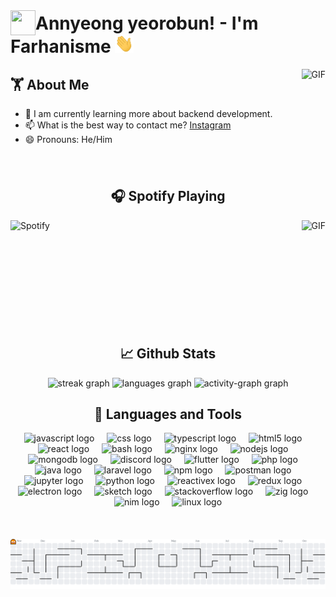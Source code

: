 # <img width="40px" height="40" src="https://media.giphy.com/media/ou60s0z0v7JzSWGn8C/giphy.gif" style="position: relative; top: 9px;" />Annyeong yeorobun! - I'm Farhanisme <img width="30px" height="30" src="https://github.com/SatYu26/SatYu26/raw/master/Assets/Hi.gif" />
<img align="right" alt="GIF" height="160px" src="https://octodex.github.com/images/daftpunktocat-guy.gif" />

## 🏋 About Me

- 🌱 I am currently learning more about backend development.
- 📫 What is the best way to contact me? [Instagram](https://www.instagram.com/frhanoid?igsh=MXZ2YTQwMG42NnBtZA==)
- 😄 Pronouns: He/Him

<div style="clear: both;"></div>
<div align="center"><h2>🎧 Spotify Playing</h2></div>

<img align="right" alt="GIF" height="170px" src="https://media.giphy.com/media/J5B1Y8QZnzXXbLQIBu/giphy.gif" />

![Spotify](https://novatorem-kyzbk7wxl-bardiesel.vercel.app/api/spotify)

<div style="clear: both;"></div>
<div align="center"><h2>📈 Github Stats</h2></div>

<div align="center">
  <img src="https://streak-stats.demolab.com?user=farhanisme&locale=en&mode=daily&theme=github_dark&hide_border=true&border_radius=0&order=3" height="150" alt="streak graph" />
  <img src="https://github-readme-stats.vercel.app/api/top-langs?username=farhanisme&locale=en&hide_title=true&layout=compact&card_width=320&langs_count=5&theme=github_dark&hide_border=true&order=2" height="150" alt="languages graph" />
  <img src="https://github-readme-activity-graph.vercel.app/graph?username=farhanisme&radius=16&theme=github-dark&area=true&order=5&hide_border=true&hide_title=true" height="270" alt="activity-graph graph" />
</div>

<!-- <div align="center">
  <img src="https://github-profile-summary-cards.vercel.app/api/cards/repos-per-language?username=farhanisme&theme=github_dark" alt="Repos per language" />
  <img src="https://github-profile-summary-cards.vercel.app/api/cards/most-commit-language?username=farhanisme&theme=github_dark" alt="Most commit language" />
</div> -->

<div align="center"><h2>🧰 Languages and Tools</h2></div>

<div align="center">
  <img src="https://cdn.jsdelivr.net/gh/devicons/devicon/icons/javascript/javascript-original.svg" height="40" alt="javascript logo" />
  <img width="12" />
  <img src="https://cdn.simpleicons.org/css/1572B6" height="40" alt="css logo" />
  <img width="12" />
  <img src="https://cdn.jsdelivr.net/gh/devicons/devicon/icons/typescript/typescript-original.svg" height="40" alt="typescript logo" />
  <img width="12" />
  <img src="https://cdn.simpleicons.org/html5/E34F26" height="40" alt="html5 logo" />
  <img width="12" />
  <img src="https://cdn.jsdelivr.net/gh/devicons/devicon/icons/react/react-original.svg" height="40" alt="react logo" />
  <img width="12" />
  <img src="https://cdn.simpleicons.org/gnubash/4EAA25" height="40" alt="bash logo" />
  <img width="12" />
  <img src="https://cdn.simpleicons.org/nginx/009639" height="40" alt="nginx logo" />
  <img width="12" />
  <img src="https://cdn.simpleicons.org/nodedotjs/339933" height="40" alt="nodejs logo" />
  <img width="12" />
  <img src="https://cdn.simpleicons.org/mongodb/47A248" height="40" alt="mongodb logo" />
  <img width="12" />
  <img src="https://cdn.simpleicons.org/discord/5865F2" height="40" alt="discord logo" />
  <img width="12" />
  <img src="https://cdn.simpleicons.org/flutter/02569B" height="40" alt="flutter logo" />
  <img width="12" />
  <img src="https://cdn.simpleicons.org/php/777BB4" height="40" alt="php logo" />
  <img width="12" />
  <img src="https://cdn.jsdelivr.net/gh/devicons/devicon/icons/java/java-original.svg" height="40" alt="java logo" />
  <img width="12" />
  <img src="https://cdn.jsdelivr.net/gh/devicons/devicon/icons/laravel/laravel-original.svg" height="40" alt="laravel logo" />
  <img width="12" />
  <img src="https://cdn.simpleicons.org/npm/CB3837" height="40" alt="npm logo" />
  <img width="12" />
  <img src="https://cdn.simpleicons.org/postman/FF6C37" height="40" alt="postman logo" />
  <img width="12" />
  <img src="https://cdn.jsdelivr.net/gh/devicons/devicon/icons/jupyter/jupyter-original.svg" height="40" alt="jupyter logo" />
  <img width="12" />
  <img src="https://cdn.simpleicons.org/python/3776AB" height="40" alt="python logo" />
  <img width="12" />
  <img src="https://cdn.simpleicons.org/reactivex/B7178C" height="40" alt="reactivex logo" />
  <img width="12" />
  <img src="https://cdn.simpleicons.org/redux/764ABC" height="40" alt="redux logo" />
  <img width="12" />
  <img src="https://cdn.simpleicons.org/electron/47848F" height="40" alt="electron logo" />
  <img width="12" />
  <img src="https://cdn.simpleicons.org/sketch/F7B500" height="40" alt="sketch logo" />
  <img width="12" />
  <img src="https://cdn.simpleicons.org/stackoverflow/F58025" height="40" alt="stackoverflow logo" />
  <img width="12" />
  <img src="https://cdn.simpleicons.org/zig/F7A41D" height="40" alt="zig logo" />
  <img width="12" />
  <img src="https://cdn.simpleicons.org/nim/FFE953" height="40" alt="nim logo" />
  <img width="12" />
  <img src="https://cdn.simpleicons.org/linux/FCC624" height="40" alt="linux logo" />
</div>

<br>
<br>
<br>

<div align="center">
  <picture>
    <source media="(prefers-color-scheme: dark)" srcset="https://raw.githubusercontent.com/farhanisme/farhanisme/output/pacman-contribution-graph-dark.svg" />
    <source media="(prefers-color-scheme: light)" srcset="https://raw.githubusercontent.com/farhanisme/farhanisme/output/pacman-contribution-graph.svg" />
    <img alt="pacman contribution graph" src="https://raw.githubusercontent.com/farhanisme/farhanisme/output/pacman-contribution-graph.svg" />
  </picture>
</div>


